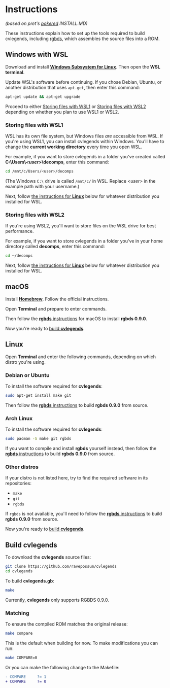 # Instructions
_(based on pret's [pokered](https://github.com/pret/pokered) INSTALL.MD)_

These instructions explain how to set up the tools required to build cvlegends, including [rgbds](https://github.com/gbdev/rgbds), which assembles the source files into a ROM.


## Windows with WSL

Download and install [**Windows Subsystem for Linux**](https://docs.microsoft.com/en-us/windows/wsl/install-win10). Then open the **WSL terminal**.

Update WSL's software before continuing. If you chose Debian, Ubuntu, or another distribution that uses `apt-get`, then enter this command:

```bash
apt-get update && apt-get upgrade
```

Proceed to either [Storing files with WSL1](#storing-files-with-wsl1) or [Storing files with WSL2](#storing-files-with-wsl2) depending on whether you plan to use WSL1 or WSL2.

### Storing files with WSL1

WSL has its own file system, but Windows files *are* accessible from WSL. If you're using WSL1, you can install cvlegends within Windows. You'll have to change the **current working directory** every time you open WSL.

For example, if you want to store cvlegends in a folder you've created called **C:\Users\\*\<user>*\decomps**, enter this command:

```bash
cd /mnt/c/Users/<user>/decomps
```

(The Windows `C:\` drive is called `/mnt/c/` in WSL. Replace *\<user>* in the example path with your username.)

Next, follow [the instructions for **Linux**](#linux) below for whatever distribution you installed for WSL.

### Storing files with WSL2

If you're using WSL2, you'll want to store files on the WSL drive for best performance.

For example, if you want to store cvlegends in a folder you've in your home directory called **decomps**, enter this command:

```bash
cd ~/decomps 
```

Next, follow [the instructions for **Linux**](#linux) below for whatever distribution you installed for WSL.


## macOS

Install [**Homebrew**](https://brew.sh/). Follow the official instructions.

Open **Terminal** and prepare to enter commands.

Then follow the [**rgbds** instructions](https://rgbds.gbdev.io/install#pre-built) for macOS to install **rgbds 0.9.0**.

Now you're ready to [build **cvlegends**](#build-cvlegends).


## Linux

Open **Terminal** and enter the following commands, depending on which distro you're using.

### Debian or Ubuntu

To install the software required for **cvlegends**:

```bash
sudo apt-get install make git
```

Then follow the [**rgbds** instructions](https://rgbds.gbdev.io/install#building-from-source) to build **rgbds 0.9.0** from source.

### Arch Linux

To install the software required for **cvlegends**:

```bash
sudo pacman -S make git rgbds
```

If you want to compile and install **rgbds** yourself instead, then follow the [**rgbds** instructions](https://rgbds.gbdev.io/install#building-from-source) to build **rgbds 0.9.0** from source.

### Other distros

If your distro is not listed here, try to find the required software in its repositories:

- `make`
- `git`
- `rgbds`

If `rgbds` is not available, you'll need to follow the [**rgbds** instructions](https://rgbds.gbdev.io/install#building-from-source) to build **rgbds 0.9.0** from source.

Now you're ready to [build **cvlegends**](#build-cvlegends).


## Build cvlegends

To download the **cvlegends** source files:

```bash
git clone https://github.com/ravepossum/cvlegends
cd cvlegends
```

To build **cvlegends.gb**:

```bash
make
```

Currently, **cvlegends** only supports RGBDS 0.9.0.

### Matching

To ensure the compiled ROM matches the original release:

```bash
make compare
```

This is the default when building for now. To make modifications you can run:

```bash
make COMPARE=0
```

Or you can make the following change to the Makefile:

```diff
- COMPARE     ?= 1
+ COMPARE     ?= 0
```


